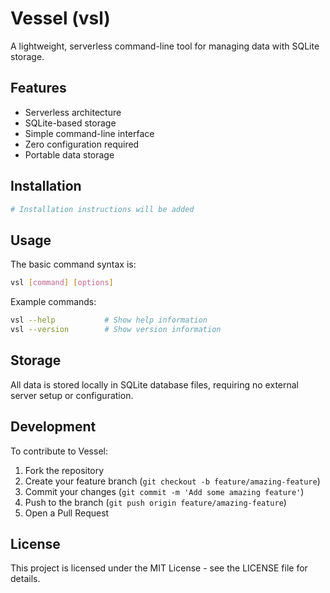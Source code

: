 # Vessel (vsl)

A lightweight, serverless command-line tool for managing data with SQLite storage.

## Features

- Serverless architecture
- SQLite-based storage
- Simple command-line interface
- Zero configuration required
- Portable data storage

## Installation

```bash
# Installation instructions will be added
```

## Usage

The basic command syntax is:

```bash
vsl [command] [options]
```

Example commands:
```bash
vsl --help           # Show help information
vsl --version        # Show version information
```

## Storage

All data is stored locally in SQLite database files, requiring no external server setup or configuration.

## Development

To contribute to Vessel:

1. Fork the repository
2. Create your feature branch (`git checkout -b feature/amazing-feature`)
3. Commit your changes (`git commit -m 'Add some amazing feature'`)
4. Push to the branch (`git push origin feature/amazing-feature`)
5. Open a Pull Request

## License

This project is licensed under the MIT License - see the LICENSE file for details.
